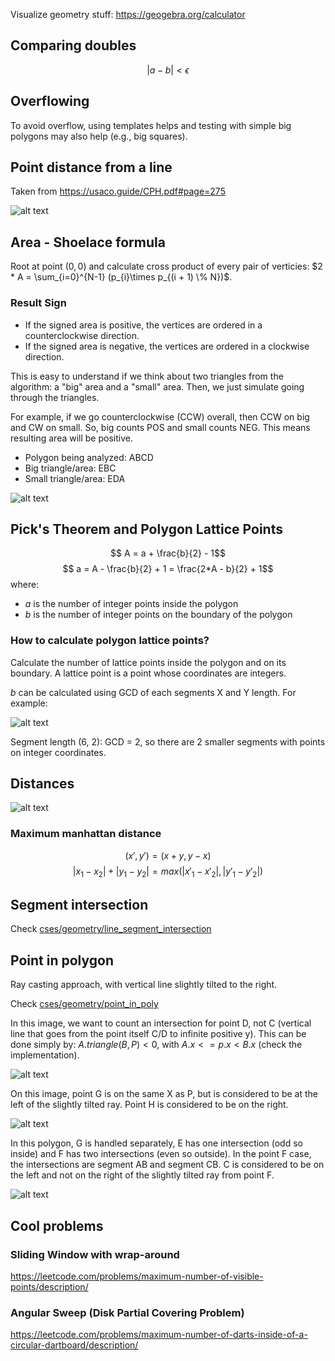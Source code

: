 Visualize geometry stuff:
https://geogebra.org/calculator

## Comparing doubles
$$ |a − b| < \epsilon$$


## Overflowing
To avoid overflow, using templates helps and testing with simple big polygons may also help (e.g., big squares).

## Point distance from a line
Taken from https://usaco.guide/CPH.pdf#page=275

![alt text](image.png)

## Area - Shoelace formula
Root at point $(0, 0)$ and calculate cross product of every pair of verticies: $2 * A = \sum_{i=0}^{N-1} (p_{i}\times p_{(i + 1) \% N})$.

### Result Sign
- If the signed area is positive, the vertices are ordered in a counterclockwise direction.
- If the signed area is negative, the vertices are ordered in a clockwise direction.

This is easy to understand if we think about two triangles from the algorithm: a "big" area and a "small" area. Then, we just simulate going through the triangles.

For example, if we go counterclockwise (CCW) overall, then CCW on big and CW on small. So, big counts POS and small counts NEG. This means resulting area will be positive.


- Polygon being analyzed: ABCD
- Big triangle/area: EBC
- Small triangle/area: EDA

![alt text](image-6.png)

## Pick's Theorem and Polygon Lattice Points
$$ A = a + \frac{b}{2} - 1$$
$$ a = A - \frac{b}{2} + 1 = \frac{2*A - b}{2} + 1$$
where:
- $a$ is the number of integer points inside the polygon
- $b$ is the number of integer points on the boundary of the polygon


### How to calculate polygon lattice points?
Calculate the number of lattice points inside the polygon and on its boundary. A lattice point is a point whose coordinates are integers.

$b$ can be calculated using GCD of each segments X and Y length. For example:

![alt text](image-1.png)

Segment length (6, 2): GCD = 2, so there are 2 smaller segments with points on integer coordinates.



## Distances
![alt text](image-2.png)

### Maximum manhattan distance
$$(x', y') = (x + y, y - x)$$
$$|x_1 - x_2| + |y_1 - y_2| = max(|x'_1 - x'_2|, |y'_1 - y'_2|)$$

## Segment intersection

Check [cses/geometry/line_segment_intersection](../../cses/geometry/line_segment_intersection/intersection.cpp)


## Point in polygon
Ray casting approach, with vertical line slightly tilted to the right.

Check [cses/geometry/point_in_poly](../../cses/geometry/point_in_poly/point_in_poly.cpp)

In this image, we want to count an intersection for point D, not C (vertical line that goes from the point itself C/D to infinite positive y). This can be done simply by: $A.triangle(B, P) < 0$, with $A.x <= p.x < B.x$ (check the implementation).

![alt text](image-3.png)

On this image, point G is on the same X as P, but is considered to be at the left of the slightly tilted ray. Point H is considered to be on the right.

![alt text](image-4.png)

In this polygon, G is handled separately, E has one intersection (odd so inside) and F has two intersections (even so outside). In the point F case, the intersections are segment AB and segment CB. C is considered to be on the left and not on the right of the slightly tilted ray from point F.

![alt text](image-5.png)


## Cool problems
### Sliding Window with wrap-around
https://leetcode.com/problems/maximum-number-of-visible-points/description/

### Angular Sweep (Disk Partial Covering Problem)
https://leetcode.com/problems/maximum-number-of-darts-inside-of-a-circular-dartboard/description/

